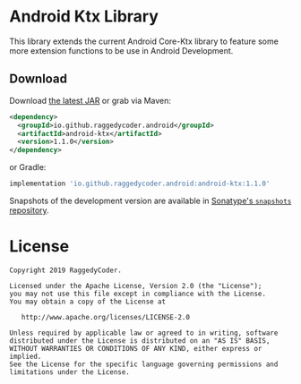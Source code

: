Android Ktx Library
===================

This library extends the current Android Core-Ktx library to feature some more extension functions to be use in Android Development.

Download
--------

Download [the latest JAR][1] or grab via Maven:
```xml
<dependency>
  <groupId>io.github.raggedycoder.android</groupId>
  <artifactId>android-ktx</artifactId>
  <version>1.1.0</version>
</dependency>
```
or Gradle:
```groovy
implementation 'io.github.raggedycoder.android:android-ktx:1.1.0'
```

Snapshots of the development version are available in [Sonatype's `snapshots` repository][snap].

License
=======

    Copyright 2019 RaggedyCoder.

    Licensed under the Apache License, Version 2.0 (the "License");
    you may not use this file except in compliance with the License.
    You may obtain a copy of the License at

       http://www.apache.org/licenses/LICENSE-2.0

    Unless required by applicable law or agreed to in writing, software
    distributed under the License is distributed on an "AS IS" BASIS,
    WITHOUT WARRANTIES OR CONDITIONS OF ANY KIND, either express or implied.
    See the License for the specific language governing permissions and
    limitations under the License.


 [1]: https://repo1.maven.org/maven2/io/github/raggedycoder/android/android-ktx/1.1.0/android-ktx-1.1.0.aar
 [snap]: https://oss.sonatype.org/content/repositories/snapshots/
